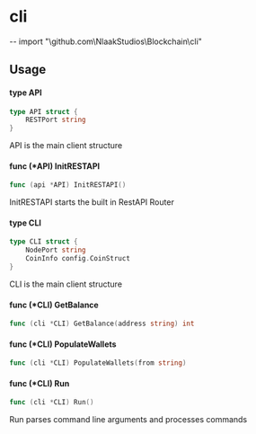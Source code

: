 # cli
--
    import "\github.com\NlaakStudios\Blockchain\cli"


## Usage

#### type API

```go
type API struct {
	RESTPort string
}
```

API is the main client structure

#### func (*API) InitRESTAPI

```go
func (api *API) InitRESTAPI()
```
InitRESTAPI starts the built in RestAPI Router

#### type CLI

```go
type CLI struct {
	NodePort string
	CoinInfo config.CoinStruct
}
```

CLI is the main client structure

#### func (*CLI) GetBalance

```go
func (cli *CLI) GetBalance(address string) int
```

#### func (*CLI) PopulateWallets

```go
func (cli *CLI) PopulateWallets(from string)
```

#### func (*CLI) Run

```go
func (cli *CLI) Run()
```
Run parses command line arguments and processes commands
